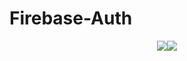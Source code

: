 # Firebase-Auth

<p align="center">
<img src="https://s1.postimg.org/3dy31imc8r/IMG_2518.png"/><img src="https://s1.postimg.org/1wrxzrhkcr/IMG_2519.png"/>
 </p>

